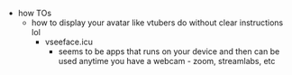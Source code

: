 
  * how TOs
    * how to display your avatar like vtubers do without clear instructions lol
      * vseeface.icu
        * seems to be apps that runs on your device and then can be used anytime you have a webcam - zoom, streamlabs, etc